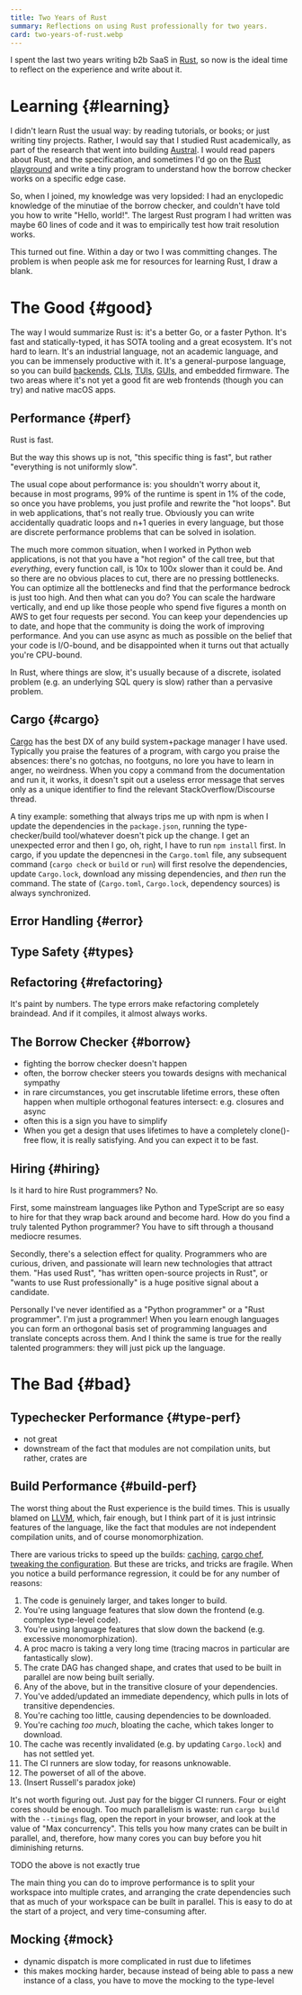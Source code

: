 ```yaml
---
title: Two Years of Rust
summary: Reflections on using Rust professionally for two years.
card: two-years-of-rust.webp
---
```


I spent the last two years writing b2b SaaS in [Rust], so now is the ideal time to reflect on the experience and write about it.

# Learning {#learning}

I didn't learn Rust the usual way: by reading tutorials, or books; or just writing tiny projects. Rather, I would say that I studied Rust academically, as part of the research that went into building [Austral][au]. I would read papers about Rust, and the specification, and sometimes I'd go on the [Rust playground][play] and write a tiny program to understand how the borrow checker works on a specific edge case.

So, when I joined, my knowledge was very lopsided: I had an enyclopedic knowledge of the minutiae of the borrow checker, and couldn't have told you how to write "Hello, world!". The largest Rust program I had written was maybe 60 lines of code and it was to empirically test how trait resolution works.

This turned out fine. Within a day or two I was committing changes. The problem is when people ask me for resources for learning Rust, I draw a blank.

# The Good {#good}

The way I would summarize Rust is: it's a better Go, or a faster Python. It's fast and statically-typed, it has SOTA tooling and a great ecosystem. It's not hard to learn. It's an industrial language, not an academic language, and you can be immensely productive with it. It's a general-purpose language, so you can build [backends][axum], [CLIs][clap], [TUIs][tui], [GUIs][gtk], and embedded firmware. The two areas where it's not yet a good fit are web frontends (though you can try) and native macOS apps.

## Performance {#perf}

Rust is fast.

But the way this shows up is not, "this specific thing is fast", but rather "everything is not uniformly slow".

The usual cope about performance is: you shouldn't worry about it, because in most programs, 99% of the runtime is spent in 1% of the code, so once you have problems, you just profile and rewrite the "hot loops". But in web applications, that's not really true. Obviously you can write accidentally quadratic loops and n+1 queries in every language, but those are discrete performance problems that can be solved in isolation.

The much more common situation, when I worked in Python web applications, is not that you have a "hot region" of the call tree, but that _everything_, every function call, is 10x to 100x slower than it could be. And so there are no obvious places to cut, there are no pressing bottlenecks. You can optimize all the bottlenecks and find that the performance bedrock is just too high. And then what can you do? You can scale the hardware vertically, and end up like those people who spend five figures a month on AWS to get four requests per second. You can keep your dependencies up to date, and hope that the community is doing the work of improving performance. And you can use async as much as possible on the belief that your code is I/O-bound, and be disappointed when it turns out that actually you're CPU-bound.

In Rust, where things are slow, it's usually because of a discrete, isolated problem (e.g. an underlying SQL query is slow) rather than a pervasive problem.

## Cargo {#cargo}

[Cargo] has the best DX of any build system+package manager I have used. Typically you praise the features of a program, with cargo you praise the absences: there's no gotchas, no footguns, no lore you have to learn in anger, no weirdness. When you copy a command from the documentation and run it, it works, it doesn't spit out a useless error message that serves only as a unique identifier to find the relevant StackOverflow/Discourse thread.

A tiny example: something that always trips me up with npm is when I update the dependencies in the `package.json`, running the type-checker/build tool/whatever doesn't pick up the change. I get an unexpected error and then I go, oh, right, I have to run `npm install` first. In cargo, if you update the depencnesi in the `Cargo.toml` file, any subsequent command (`cargo check` or `build` or `run`) will first resolve the dependencies, update `Cargo.lock`, download any missing dependencies, and _then_ run the command. The state of (`Cargo.toml`, `Cargo.lock`, dependency sources) is always synchronized.

## Error Handling {#error}

## Type Safety {#types}

## Refactoring {#refactoring}

It's paint by numbers. The type errors make refactoring completely braindead. And if it compiles, it almost always works.

## The Borrow Checker {#borrow}

- fighting the borrow checker doesn't happen
- often, the borrow checker steers you towards designs with mechanical sympathy
- in rare circumstances, you get inscrutable lifetime errors, these often happen when multiple orthogonal features intersect: e.g. closures and async
- often this is a sign you have to simplify
- When you get a design that uses lifetimes to have a completely clone()-free flow, it is really satisfying. And you can expect it to be fast.

## Hiring {#hiring}

Is it hard to hire Rust programmers? No.

First, some mainstream languages like Python and TypeScript are so easy to hire for that they wrap back around and become hard. How do you find a truly talented Python programmer? You have to sift through a thousand mediocre resumes.

Secondly, there's a selection effect for quality. Programmers who are curious, driven, and passionate will learn new technologies that attract them. "Has used Rust", "has written open-source projects in Rust", or "wants to use Rust professionally" is a huge positive signal about a candidate.

Personally I've never identified as a "Python programmer" or a "Rust programmer". I'm just a programmer! When you learn enough languages you can form an orthogonal basis set of programming languages and translate concepts across them. And I think the same is true for the really talented programmers: they will just pick up the language.

# The Bad {#bad}

## Typechecker Performance {#type-perf}

- not great
- downstream of the fact that modules are not compilation units, but rather, crates are

## Build Performance {#build-perf}

The worst thing about the Rust experience is the build times. This is usually blamed on [LLVM], which, fair enough, but I think part of it is just intrinsic features of the language, like the fact that modules are not independent compilation units, and of course monomorphization.

There are various tricks to speed up the builds: [caching][cache], [cargo chef][chef], [tweaking the configuration][matklad]. But these are tricks, and tricks are fragile. When you notice a build performance regression, it could be for any number of reasons:

1. The code is genuinely larger, and takes longer to build.
1. You're using language features that slow down the frontend (e.g. complex type-level code).
1. You're using language features that slow down the backend (e.g. excessive monomorphization).
1. A proc macro is taking a very long time (tracing macros in particular are fantastically slow).
1. The crate DAG has changed shape, and crates that used to be built in parallel are now being built serially.
1. Any of the above, but in the transitive closure of your dependencies.
1. You've added/updated an immediate dependency, which pulls in lots of transitive dependencies.
1. You're caching too little, causing dependencies to be downloaded.
1. You're caching _too much_, bloating the cache, which takes longer to download.
1. The cache was recently invalidated (e.g. by updating `Cargo.lock`) and has not settled yet.
1. The CI runners are slow today, for reasons unknowable.
1. The powerset of all of the above.
1. (Insert Russell's paradox joke)

It's not worth figuring out. Just pay for the bigger CI runners. Four or eight cores should be enough. Too much parallelism is waste: run `cargo build` with the `--timings` flag, open the report in your browser, and look at the value of "Max concurrency". This tells you how many crates can be built in parallel, and, therefore, how many cores you can buy before you hit diminishing returns.

TODO the above is not exactly true

The main thing you can do to improve performance is to split your workspace into multiple crates, and arranging the crate dependencies such that as much of your workspace can be built in parallel. This is easy to do at the start of a project, and very time-consuming after.

## Mocking {#mock}

- dynamic dispatch is more complicated in rust due to lifetimes
- this makes mocking harder, because instead of being able to pass a new instance of a class, you have to move the mocking to the type-level

[Cargo]: https://doc.rust-lang.org/cargo/
[LLVM]: https://llvm.org/
[Rust]: https://www.rust-lang.org/
[au]: https://github.com/austral/austral
[axum]: https://github.com/tokio-rs/axum
[cache]: https://github.com/Swatinem/rust-cache
[chef]: https://github.com/LukeMathWalker/cargo-chef
[clap]: https://docs.rs/clap/latest/clap/
[gtk]: https://gtk-rs.org/
[matklad]: https://matklad.github.io/2021/09/04/fast-rust-builds.html
[play]: https://play.rust-lang.org/
[tui]: https://github.com/ratatui/ratatui
